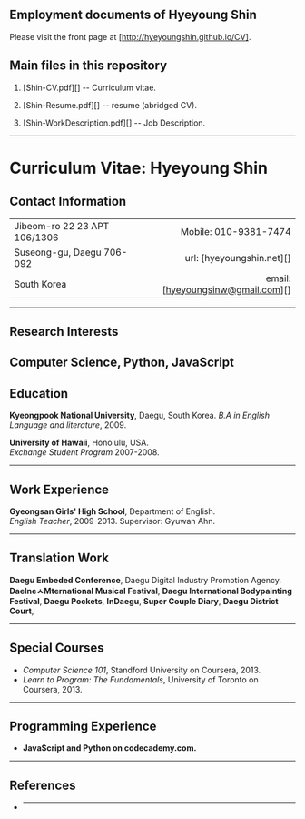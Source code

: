 ## Employment documents of Hyeyoung Shin

Please visit the front page at [http://hyeyoungshin.github.io/CV].

## Main files in this repository

1.  [Shin-CV.pdf][] -- Curriculum vitae.

2.  [Shin-Resume.pdf][] -- resume (abridged CV).

3.  [Shin-WorkDescription.pdf][] -- Job Description.

-------------------------------------------------------------------------------------------

**Curriculum Vitae: Hyeyoung Shin**
===================================


## Contact Information 
|                             |                   |
|-----------------------------|------------------:|
|Jibeom-ro 22 23 APT 106/1306 | Mobile: 010-9381-7474 |
|Suseong-gu, Daegu 706-092    | url: [hyeyoungshin.net][]|
|South Korea                  | email: [hyeyoungsinw@gmail.com][]|

----------------------------------------------------------------------------
## Research Interests
Computer Science, Python, JavaScript 
----------------------------------------------------------------------------
## Education
**Kyeongpook National University**, Daegu, South Korea.
*B.A in English Language and literature*, 2009.  

**University of Hawaii**, Honolulu, USA.    
*Exchange Student Program* 2007-2008.    

----------------------------------------------------------------------------
## Work Experience
**Gyeongsan Girls' High School**, Department of English.  
*English Teacher*, 2009-2013.  Supervisor: Gyuwan Ahn.  

----------------------------------------------------------------------------
## Translation Work
**Daegu Embeded Conference**, Daegu Digital Industry Promotion Agency.
**DaeIneㅅMternational Musical Festival**,
**Daegu International Bodypainting Festival**,
**Daegu Pockets**,
**InDaegu**,
**Super Couple Diary**,
**Daegu District Court**, 

----------------------------------------------------------------------------
## Special Courses
+ *Computer Science 101*, Standford University on Coursera, 2013.
+ *Learn to Program: The Fundamentals*, University of Toronto on Coursera, 2013.

----------------------------------------------------------------------------
## Programming Experience
+ **JavaScript and Python on codecademy.com.**

------------------------------------------------
## References
+ ****  

[DeMeo-CV.pdf]: https://github.com/williamdemeo/CV/raw/master/cv/DeMeo-CV.pdf
[DeMeo-Resume.pdf]: https://github.com/williamdemeo/CV/raw/master/cv/DeMeo-Resume.pdf
[DeMeo-Research.pdf]: https://github.com/williamdemeo/CV/raw/master/other/research/DeMeo-Research.pdf
[DeMeo-Teaching.pdf]: https://github.com/williamdemeo/CV/raw/master/other/teaching/DeMeo-Teaching.pdf
[Workshop on Computational Universal Algebra]: http://universalalgebra.wordpress.com/meetings/2013-workshop-on-computational-universal-algebra/
[abstract]: http://www.ams.org/amsmtgs/2160_abstracts/1096-c5-2578.pdf
[project url]: http://soundmath.github.io/GroupSound/
[CS184: Startup Engineering]: https://class.coursera.org/startup-001/class
[Functional Programming Principles in Scala]: https://class.coursera.org/progfun-003/class
[GAP routines]: https://github.com/williamdemeo/Overalgebras
[Java package]: https://github.com/williamdemeo/Czerny
[Jython programs]: https://github.com/williamdemeo/Aljebra
[Utility programs]: http://uacalc.github.io/UACalc/
[williamdemeo.org]: http://williamdemeo.org
[williamdemeo at gmail]: mailto:williamdemeo@gmail.com
[universalalgebra.org]: http://universalalgebra.org
[williamdemeo.github.io/CV]: http://williamdemeo.github.io/CV